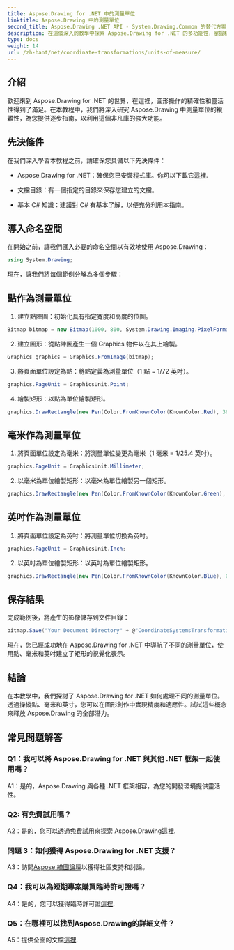 ```yaml
---
title: Aspose.Drawing for .NET 中的測量單位
linktitle: Aspose.Drawing 中的測量單位
second_title: Aspose.Drawing .NET API - System.Drawing.Common 的替代方案
description: 在這個深入的教學中探索 Aspose.Drawing for .NET 的多功能性，掌握精確圖形的測量單位。
type: docs
weight: 14
url: /zh-hant/net/coordinate-transformations/units-of-measure/
---
```

## 介紹

歡迎來到 Aspose.Drawing for .NET 的世界，在這裡，圖形操作的精確性和靈活性得到了滿足。在本教程中，我們將深入研究 Aspose.Drawing 中測量單位的複雜性，為您提供逐步指南，以利用這個非凡庫的強大功能。

## 先決條件

在我們深入學習本教程之前，請確保您具備以下先決條件：

-  Aspose.Drawing for .NET：確保您已安裝程式庫。你可以下載它[這裡](https://releases.aspose.com/drawing/net/).

- 文檔目錄：有一個指定的目錄來保存您建立的文檔。

- 基本 C# 知識：建議對 C# 有基本了解，以便充分利用本指南。

## 導入命名空間

在開始之前，讓我們匯入必要的命名空間以有效地使用 Aspose.Drawing：

```csharp
using System.Drawing;
```

現在，讓我們將每個範例分解為多個步驟：

## 點作為測量單位

1. 建立點陣圖：初始化具有指定寬度和高度的位圖。

```csharp
Bitmap bitmap = new Bitmap(1000, 800, System.Drawing.Imaging.PixelFormat.Format32bppPArgb);
```

2. 建立圖形：從點陣圖產生一個 Graphics 物件以在其上繪製。

```csharp
Graphics graphics = Graphics.FromImage(bitmap);
```

3. 將頁面單位設定為點：將點定義為測量單位（1 點 = 1/72 英吋）。

```csharp
graphics.PageUnit = GraphicsUnit.Point;
```

4. 繪製矩形：以點為單位繪製矩形。

```csharp
graphics.DrawRectangle(new Pen(Color.FromKnownColor(KnownColor.Red), 36f), 72, 72, 72, 72);
```

## 毫米作為測量單位

1. 將頁面單位設定為毫米：將測量單位變更為毫米（1 毫米 = 1/25.4 英吋）。

```csharp
graphics.PageUnit = GraphicsUnit.Millimeter;
```

2. 以毫米為單位繪製矩形：以毫米為單位繪製另一個矩形。

```csharp
graphics.DrawRectangle(new Pen(Color.FromKnownColor(KnownColor.Green), 6.35f), 25.4f, 25.4f, 25.4f, 25.4f);
```

## 英吋作為測量單位

1. 將頁面單位設定為英吋：將測量單位切換為英吋。

```csharp
graphics.PageUnit = GraphicsUnit.Inch;
```

2. 以英吋為單位繪製矩形：以英吋為單位繪製矩形。

```csharp
graphics.DrawRectangle(new Pen(Color.FromKnownColor(KnownColor.Blue), 0.125f), 1, 1, 1, 1);
```

## 保存結果

完成範例後，將產生的影像儲存到文件目錄：

```csharp
bitmap.Save("Your Document Directory" + @"CoordinateSystemsTransformations\UnitsOfMeasure_out.png");
```

現在，您已經成功地在 Aspose.Drawing for .NET 中導航了不同的測量單位，使用點、毫米和英吋建立了矩形的視覺化表示。

## 結論

在本教學中，我們探討了 Aspose.Drawing for .NET 如何處理不同的測量單位。透過操縱點、毫米和英寸，您可以在圖形創作中實現精度和適應性。試試這些概念來釋放 Aspose.Drawing 的全部潛力。

## 常見問題解答

### Q1：我可以將 Aspose.Drawing for .NET 與其他 .NET 框架一起使用嗎？

A1：是的，Aspose.Drawing 與各種 .NET 框架相容，為您的開發環境提供靈活性。

### Q2: 有免費試用嗎？

 A2：是的，您可以透過免費試用來探索 Aspose.Drawing[這裡](https://releases.aspose.com/).

### 問題 3：如何獲得 Aspose.Drawing for .NET 支援？

 A3：訪問[Aspose.繪圖論壇](https://forum.aspose.com/c/diagram/17)以獲得社區支持和討論。

### Q4：我可以為短期專案購買臨時許可證嗎？

 A4：是的，您可以獲得臨時許可證[這裡](https://purchase.aspose.com/temporary-license/).

### Q5：在哪裡可以找到Aspose.Drawing的詳細文件？

 A5：提供全面的文檔[這裡](https://reference.aspose.com/drawing/net/).